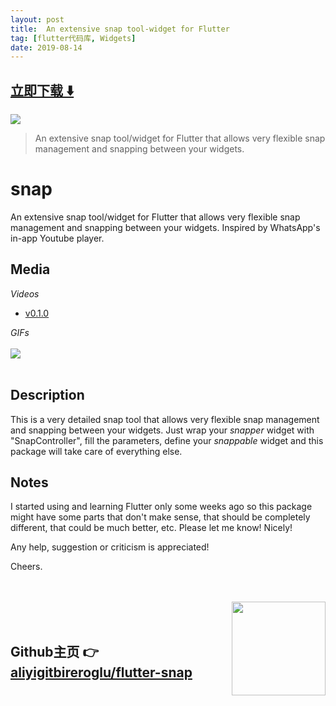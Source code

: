 ```yaml
---
layout: post
title:  An extensive snap tool-widget for Flutter
tag: [flutter代码库, Widgets]
date: 2019-08-14
---
```


 


## [立即下载 ️⬇️ ](https://codeload.github.com/aliyigitbireroglu/flutter-snap/zip/master) 


 
![](https://flutterawesome.com/content/images/2019/08/snap-1.jpg)
 
>
> An extensive snap tool/widget for Flutter that allows very flexible snap management and snapping between your widgets.
>

 
# snap

An extensive snap tool/widget for Flutter that allows very flexible snap management and snapping between your widgets.
Inspired by WhatsApp's in-app Youtube player. 

## Media
*Videos*

* [v0.1.0](https://youtu.be/anHHG3JJPrI)

*GIFs*
<br><br>
<img src="https://www.cosmossoftware.coffee/Common/Portfolio/GIFs/FlutterSnap.gif"/>
<br><br>

## Description

This is a very detailed snap tool that allows very flexible snap management and snapping between your widgets. Just wrap
your *snapper* widget with "SnapController", fill the parameters, define your *snappable* widget and this package will 
take care of everything else.

## Notes
I started using and learning Flutter only some weeks ago so this package might have some parts that don't make sense, 
that should be completely different, that could be much better, etc. Please let me know! Nicely! 

Any help, suggestion or criticism is appreciated! 

Cheers.

<br><br>
<img align="right" src="https://www.cosmossoftware.coffee/Common/Images/CosmosSoftwareIconTransparent.png" width="150" height="150"/>
<br><br>
## Github主页 👉[aliyigitbireroglu/flutter-snap](http://github.com/aliyigitbireroglu/flutter-snap)